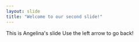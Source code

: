 ```yaml
---
layout: slide
title: "Welcome to our second slide!"
---
```

This is Angelina's slide
Use the left arrow to go back!
